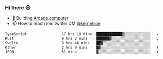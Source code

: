 ### Hi there 😃

- 🔨 Building [Arcade.computer](https://arcade.computer)
- 📫 How to reach me: twitter DM [@kernelsoe](https://twitter.com/kernelsoe)

<!--START_SECTION:waka-->

```txt
TypeScript                17 hrs 19 mins  ████████████▒░░░░░░░░░░░░   49.94 %
Rust                      9 hrs 3 mins    ██████▓░░░░░░░░░░░░░░░░░░   26.09 %
Svelte                    3 hrs 46 mins   ██▓░░░░░░░░░░░░░░░░░░░░░░   10.88 %
Other                     2 hrs 9 mins    █▓░░░░░░░░░░░░░░░░░░░░░░░   06.24 %
JSON                      51 mins         ▓░░░░░░░░░░░░░░░░░░░░░░░░   02.48 %
```

<!--END_SECTION:waka-->
